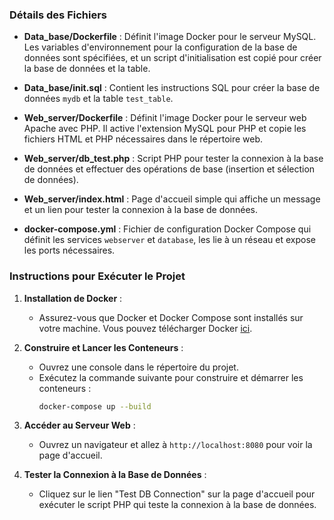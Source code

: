 ### Détails des Fichiers

- **Data_base/Dockerfile** : Définit l'image Docker pour le serveur MySQL. Les variables d'environnement pour la configuration de la base de données sont spécifiées, et un script d'initialisation est copié pour créer la base de données et la table.

- **Data_base/init.sql** : Contient les instructions SQL pour créer la base de données `mydb` et la table `test_table`.

- **Web_server/Dockerfile** : Définit l'image Docker pour le serveur web Apache avec PHP. Il active l'extension MySQL pour PHP et copie les fichiers HTML et PHP nécessaires dans le répertoire web.

- **Web_server/db_test.php** : Script PHP pour tester la connexion à la base de données et effectuer des opérations de base (insertion et sélection de données).

- **Web_server/index.html** : Page d'accueil simple qui affiche un message et un lien pour tester la connexion à la base de données.

- **docker-compose.yml** : Fichier de configuration Docker Compose qui définit les services `webserver` et `database`, les lie à un réseau et expose les ports nécessaires.

### Instructions pour Exécuter le Projet

1. **Installation de Docker** :
   - Assurez-vous que Docker et Docker Compose sont installés sur votre machine. Vous pouvez télécharger Docker [ici](https://www.docker.com/products/docker-desktop).

2. **Construire et Lancer les Conteneurs** :
   - Ouvrez une console dans le répertoire du projet.
   - Exécutez la commande suivante pour construire et démarrer les conteneurs :
     ```bash
     docker-compose up --build
     ```

3. **Accéder au Serveur Web** :
   - Ouvrez un navigateur et allez à `http://localhost:8080` pour voir la page d'accueil.

4. **Tester la Connexion à la Base de Données** :
   - Cliquez sur le lien "Test DB Connection" sur la page d'accueil pour exécuter le script PHP qui teste la connexion à la base de données.
